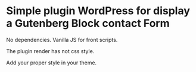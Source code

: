 # Simple plugin WordPress for display a Gutenberg Block contact Form

No dependencies. Vanilla JS for front scripts.

The plugin render has not css style.

Add your proper style in your theme.

